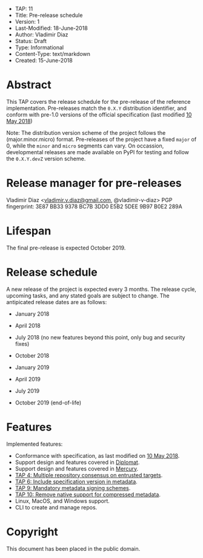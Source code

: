* TAP: 11
* Title: Pre-release schedule
* Version: 1
* Last-Modified: 18-June-2018
* Author: Vladimir Diaz
* Status: Draft
* Type: Informational
* Content-Type: text/markdown
* Created: 15-June-2018

# Abstract

This TAP covers the release schedule for the pre-release of the reference
implementation.  Pre-releases match the `0.X.Y` distribution identifier, and
conform with pre-1.0 versions of the official specification (last modified [10
May
2018](https://github.com/theupdateframework/specification/blob/409739f2b8601e28d9330eeabeb454d9ef188e7d/tuf-spec.md))

Note: The distribution version scheme of the project follows the
(major.minor.micro) format.  Pre-releases of the project have a fixed `major`
of 0, while the `minor` and `micro` segments can vary.  On occassion,
developmental releases are made available on PyPI for testing and follow the
`0.X.Y.devZ` version scheme.

# Release manager for pre-releases
Vladimir Diaz <vladimir.v.diaz@gmail.com, @vladimir-v-diaz>
PGP fingerprint: 3E87 BB33 9378 BC7B 3DD0 E5B2 5DEE 9B97 B0E2 289A

# Lifespan

The final pre-release is expected October 2019.

# Release schedule
A new release of the project is expected every 3 months. The release cycle,
upcoming tasks, and any stated goals are subject to change. The antipicated
release dates are as follows:

* January 2018

* April 2018

* July 2018 (no new features beyond this point, only bug and security fixes)

* October 2018

* January 2019

* April 2019

* July 2019

* October 2019 (end-of-life)

# Features
Implemented features:
* Conformance with specification, as last modified on [10 May 2018](https://github.com/theupdateframework/specification/blob/409739f2b8601e28d9330eeabeb454d9ef188e7d/tuf-spec.md).
* Support design and features covered in [Diplomat](https://github.com/theupdateframework/tuf/blob/b7872e1fe42a2c33090659394ef1e8c1cfe854cc/docs/papers/protect-community-repositories-nsdi2016.pdf).
* Support design and features covered in [Mercury](https://github.com/theupdateframework/tuf/blob/b7872e1fe42a2c33090659394ef1e8c1cfe854cc/docs/papers/prevention-rollback-attacks-atc2017.pdf).
* [TAP 4: Multiple repository consensus on entrusted targets](tap4.md).
* [TAP 6: Include specification version in metadata](tap6.md).
* [TAP 9: Mandatory metadata signing schemes](tap9.md).
* [TAP 10: Remove native support for compressed metadata](tap10.md).
* Linux, MacOS, and Windows support.
* CLI to create and manage repos.

# Copyright
This document has been placed in the public domain.

